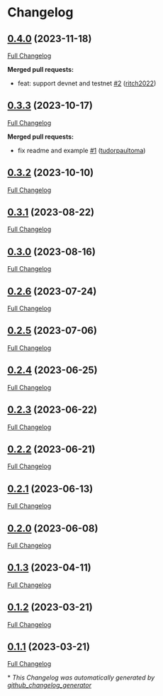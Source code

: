 # Changelog

## [0.4.0](https://github.com/tencentcloud-tci/terraform-tencentcloud-multiversx-node/tree/0.4.0) (2023-11-18)

[Full Changelog](https://github.com/tencentcloud-tci/terraform-tencentcloud-multiversx-node/compare/0.3.3...0.4.0)

**Merged pull requests:**

- feat: support devnet and testnet [\#2](https://github.com/tencentcloud-tci/terraform-tencentcloud-multiversx-node/pull/2) ([ritch2022](https://github.com/ritch2022))

## [0.3.3](https://github.com/tencentcloud-tci/terraform-tencentcloud-multiversx-node/tree/0.3.3) (2023-10-17)

[Full Changelog](https://github.com/tencentcloud-tci/terraform-tencentcloud-multiversx-node/compare/0.3.2...0.3.3)

**Merged pull requests:**

- fix readme and example [\#1](https://github.com/tencentcloud-tci/terraform-tencentcloud-multiversx-node/pull/1) ([tudorpaultoma](https://github.com/tudorpaultoma))

## [0.3.2](https://github.com/tencentcloud-tci/terraform-tencentcloud-multiversx-node/tree/0.3.2) (2023-10-10)

[Full Changelog](https://github.com/tencentcloud-tci/terraform-tencentcloud-multiversx-node/compare/0.3.1...0.3.2)

## [0.3.1](https://github.com/tencentcloud-tci/terraform-tencentcloud-multiversx-node/tree/0.3.1) (2023-08-22)

[Full Changelog](https://github.com/tencentcloud-tci/terraform-tencentcloud-multiversx-node/compare/0.3.0...0.3.1)

## [0.3.0](https://github.com/tencentcloud-tci/terraform-tencentcloud-multiversx-node/tree/0.3.0) (2023-08-16)

[Full Changelog](https://github.com/tencentcloud-tci/terraform-tencentcloud-multiversx-node/compare/0.2.6...0.3.0)

## [0.2.6](https://github.com/tencentcloud-tci/terraform-tencentcloud-multiversx-node/tree/0.2.6) (2023-07-24)

[Full Changelog](https://github.com/tencentcloud-tci/terraform-tencentcloud-multiversx-node/compare/0.2.5...0.2.6)

## [0.2.5](https://github.com/tencentcloud-tci/terraform-tencentcloud-multiversx-node/tree/0.2.5) (2023-07-06)

[Full Changelog](https://github.com/tencentcloud-tci/terraform-tencentcloud-multiversx-node/compare/0.2.4...0.2.5)

## [0.2.4](https://github.com/tencentcloud-tci/terraform-tencentcloud-multiversx-node/tree/0.2.4) (2023-06-25)

[Full Changelog](https://github.com/tencentcloud-tci/terraform-tencentcloud-multiversx-node/compare/0.2.3...0.2.4)

## [0.2.3](https://github.com/tencentcloud-tci/terraform-tencentcloud-multiversx-node/tree/0.2.3) (2023-06-22)

[Full Changelog](https://github.com/tencentcloud-tci/terraform-tencentcloud-multiversx-node/compare/0.2.2...0.2.3)

## [0.2.2](https://github.com/tencentcloud-tci/terraform-tencentcloud-multiversx-node/tree/0.2.2) (2023-06-21)

[Full Changelog](https://github.com/tencentcloud-tci/terraform-tencentcloud-multiversx-node/compare/0.2.1...0.2.2)

## [0.2.1](https://github.com/tencentcloud-tci/terraform-tencentcloud-multiversx-node/tree/0.2.1) (2023-06-13)

[Full Changelog](https://github.com/tencentcloud-tci/terraform-tencentcloud-multiversx-node/compare/0.2.0...0.2.1)

## [0.2.0](https://github.com/tencentcloud-tci/terraform-tencentcloud-multiversx-node/tree/0.2.0) (2023-06-08)

[Full Changelog](https://github.com/tencentcloud-tci/terraform-tencentcloud-multiversx-node/compare/0.1.3...0.2.0)

## [0.1.3](https://github.com/tencentcloud-tci/terraform-tencentcloud-multiversx-node/tree/0.1.3) (2023-04-11)

[Full Changelog](https://github.com/tencentcloud-tci/terraform-tencentcloud-multiversx-node/compare/0.1.2...0.1.3)

## [0.1.2](https://github.com/tencentcloud-tci/terraform-tencentcloud-multiversx-node/tree/0.1.2) (2023-03-21)

[Full Changelog](https://github.com/tencentcloud-tci/terraform-tencentcloud-multiversx-node/compare/0.1.1...0.1.2)

## [0.1.1](https://github.com/tencentcloud-tci/terraform-tencentcloud-multiversx-node/tree/0.1.1) (2023-03-21)

[Full Changelog](https://github.com/tencentcloud-tci/terraform-tencentcloud-multiversx-node/compare/9cd57218c0a78b23cc501a9957840c87b42019b7...0.1.1)



\* *This Changelog was automatically generated by [github_changelog_generator](https://github.com/github-changelog-generator/github-changelog-generator)*
